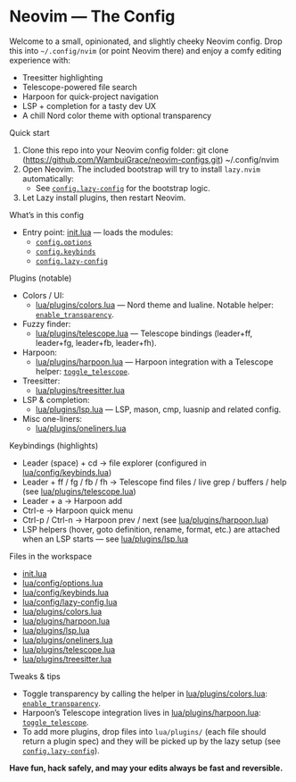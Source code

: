 # Neovim — The Config

Welcome to a small, opinionated, and slightly cheeky Neovim config. Drop this into `~/.config/nvim` (or point Neovim there) and enjoy a comfy editing experience with:
- Treesitter highlighting
- Telescope-powered file search
- Harpoon for quick-project navigation
- LSP + completion for a tasty dev UX
- A chill Nord color theme with optional transparency

Quick start
1. Clone this repo into your Neovim config folder:
   git clone (https://github.com/WambuiGrace/neovim-configs.git) ~/.config/nvim
2. Open Neovim. The included bootstrap will try to install `lazy.nvim` automatically:
   - See [`config.lazy-config`](lua/config/lazy-config.lua) for the bootstrap logic.
3. Let Lazy install plugins, then restart Neovim.

What’s in this config
- Entry point: [init.lua](init.lua) — loads the modules:
  - [`config.options`](lua/config/options.lua)
  - [`config.keybinds`](lua/config/keybinds.lua)
  - [`config.lazy-config`](lua/config/lazy-config.lua)

Plugins (notable)
- Colors / UI:
  - [lua/plugins/colors.lua](lua/plugins/colors.lua) — Nord theme and lualine. Notable helper: [`enable_transparency`](lua/plugins/colors.lua).
- Fuzzy finder:
  - [lua/plugins/telescope.lua](lua/plugins/telescope.lua) — Telescope bindings (leader+ff, leader+fg, leader+fb, leader+fh).
- Harpoon:
  - [lua/plugins/harpoon.lua](lua/plugins/harpoon.lua) — Harpoon integration with a Telescope helper: [`toggle_telescope`](lua/plugins/harpoon.lua).
- Treesitter:
  - [lua/plugins/treesitter.lua](lua/plugins/treesitter.lua)
- LSP & completion:
  - [lua/plugins/lsp.lua](lua/plugins/lsp.lua) — LSP, mason, cmp, luasnip and related config.
- Misc one-liners:
  - [lua/plugins/oneliners.lua](lua/plugins/oneliners.lua)

Keybindings (highlights)
- Leader (space) + cd → file explorer (configured in [lua/config/keybinds.lua](lua/config/keybinds.lua))
- Leader + ff / fg / fb / fh → Telescope find files / live grep / buffers / help
  (see [lua/plugins/telescope.lua](lua/plugins/telescope.lua))
- Leader + a → Harpoon add
- Ctrl-e → Harpoon quick menu
- Ctrl-p / Ctrl-n → Harpoon prev / next
  (see [lua/plugins/harpoon.lua](lua/plugins/harpoon.lua))
- LSP helpers (hover, goto definition, rename, format, etc.) are attached when an LSP starts — see [lua/plugins/lsp.lua](lua/plugins/lsp.lua)

Files in the workspace
- [init.lua](init.lua)
- [lua/config/options.lua](lua/config/options.lua)
- [lua/config/keybinds.lua](lua/config/keybinds.lua)
- [lua/config/lazy-config.lua](lua/config/lazy-config.lua)
- [lua/plugins/colors.lua](lua/plugins/colors.lua)
- [lua/plugins/harpoon.lua](lua/plugins/harpoon.lua)
- [lua/plugins/lsp.lua](lua/plugins/lsp.lua)
- [lua/plugins/oneliners.lua](lua/plugins/oneliners.lua)
- [lua/plugins/telescope.lua](lua/plugins/telescope.lua)
- [lua/plugins/treesitter.lua](lua/plugins/treesitter.lua)

Tweaks & tips
- Toggle transparency by calling the helper in [lua/plugins/colors.lua](lua/plugins/colors.lua): [`enable_transparency`](lua/plugins/colors.lua).
- Harpoon’s Telescope integration lives in [lua/plugins/harpoon.lua](lua/plugins/harpoon.lua): [`toggle_telescope`](lua/plugins/harpoon.lua).
- To add more plugins, drop files into `lua/plugins/` (each file should return a plugin spec) and they will be picked up by the lazy setup (see [`config.lazy-config`](lua/config/lazy-config.lua)).

**Have fun, hack safely, and may your edits always be fast and reversible.**
